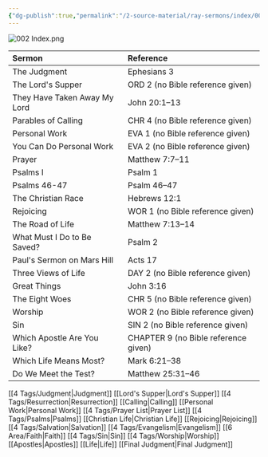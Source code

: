 ```yaml
---
{"dg-publish":true,"permalink":"/2-source-material/ray-sermons/index/002-jun-1957-nov-1957/"}
---
```



![002 Index.png](/img/user/2%20Source%20Material/Ray%20Sermons/Scans/002%20Index.png)

| Sermon                       | Reference                            |
|:---------------------------- |:------------------------------------ |
| The Judgment                 | Ephesians 3                          |
| The Lord's Supper            | ORD 2 (no Bible reference given)     |
| They Have Taken Away My Lord | John 20:1–13                         |
| Parables of Calling          | CHR 4 (no Bible reference given)     |
| Personal Work                | EVA 1 (no Bible reference given)     |
| You Can Do Personal Work     | EVA 2 (no Bible reference given)     |
| Prayer                       | Matthew 7:7–11                       |
| Psalms I                     | Psalm 1                              |
| Psalms 46-47                 | Psalm 46–47                          |
| The Christian Race           | Hebrews 12:1                         |
| Rejoicing                    | WOR 1 (no Bible reference given)     |
| The Road of Life             | Matthew 7:13–14                      |
| What Must I Do to Be Saved?  | Psalm 2                              |
| Paul's Sermon on Mars Hill   | Acts 17                              |
| Three Views of Life          | DAY 2 (no Bible reference given)     |
| Great Things                 | John 3:16                            |
| The Eight Woes               | CHR 5 (no Bible reference given)     |
| Worship                      | WOR 2 (no Bible reference given)     |
| Sin                          | SIN 2 (no Bible reference given)     |
| Which Apostle Are You Like?  | CHAPTER 9 (no Bible reference given) |
| Which Life Means Most?       | Mark 6:21–38                         |
| Do We Meet the Test?         | Matthew 25:31–46                     |

[[4 Tags/Judgment\|Judgment]] [[Lord's Supper\|Lord's Supper]] [[4 Tags/Resurrection\|Resurrection]] [[Calling\|Calling]] [[Personal Work\|Personal Work]] [[4 Tags/Prayer List\|Prayer List]] [[4 Tags/Psalms\|Psalms]] [[Christian Life\|Christian Life]] [[Rejoicing\|Rejoicing]] [[4 Tags/Salvation\|Salvation]] [[4 Tags/Evangelism\|Evangelism]] [[6 Area/Faith\|Faith]] [[4 Tags/Sin\|Sin]] [[4 Tags/Worship\|Worship]] [[Apostles\|Apostles]] [[Life\|Life]] [[Final Judgment\|Final Judgment]]
